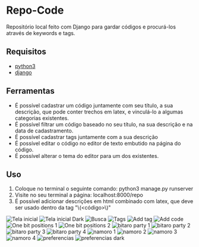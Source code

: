 # Repo-Code

Repositório local feito com Django para gardar códigos e procurá-los através de keywords e tags.

## Requisitos

- [python3](https://www.python.org/downloads/)
- [django](https://www.djangoproject.com/)

## Ferramentas

- É possível cadastrar um código juntamente com seu título, a sua descrição, que pode conter trechos em latex, e vinculá-lo a algumas categorias existentes.
- É possível filtrar um código baseado no seu título, na sua descrição e na data de cadastramento.
- É possível cadastrar tags juntamente com a sua descrição
- É possível editar o código no editor de texto embutido na página do código.
- É possível alterar o tema do editor para um dos existentes.

## Uso

1. Coloque no terminal o seguinte comando: python3 manage.py runserver
2. Visite no seu terminal a página: localhost:8000/repo
3. É possível adicionar descrições em html combinado com latex, que deve ser usado dentro da tag "\\(<código>\\)"

![Tela inicial](https://github.com/ThiagoFBastos/Repo-Code/blob/main/inicio.png)
![Tela inicial Dark](https://github.com/ThiagoFBastos/Repo-Code/blob/main/inicio_dark.png)
![Busca](https://github.com/ThiagoFBastos/Repo-Code/blob/main/busca.png)
![Tags](https://github.com/ThiagoFBastos/Repo-Code/blob/main/all_tags.png)
![Add tag](https://github.com/ThiagoFBastos/Repo-Code/blob/main/add-tag.png)
![Add code](https://github.com/ThiagoFBastos/Repo-Code/blob/main/add_code.png)
![One bit positions 1](https://github.com/ThiagoFBastos/Repo-Code/blob/main/one_bit_positions_1.png)
![One bit positions 2](https://github.com/ThiagoFBastos/Repo-Code/blob/main/one_bit_positions_2.png)
![bitaro party 1](https://github.com/ThiagoFBastos/Repo-Code/blob/main/bitaro_party-1.png)
![bitaro party 2](https://github.com/ThiagoFBastos/Repo-Code/blob/main/bitaro_party-2.png)
![bitaro party 3](https://github.com/ThiagoFBastos/Repo-Code/blob/main/bitaro_party-3.png)
![bitaro party 4](https://github.com/ThiagoFBastos/Repo-Code/blob/main/bitaro_party-4.png)
![namoro 1](https://github.com/ThiagoFBastos/Repo-Code/blob/main/namoro-1.png)
![namoro 2](https://github.com/ThiagoFBastos/Repo-Code/blob/main/namoro-2.png)
![namoro 3](https://github.com/ThiagoFBastos/Repo-Code/blob/main/namoro-3.png)
![namoro 4](https://github.com/ThiagoFBastos/Repo-Code/blob/main/namoro-4.png)
![preferencias](https://github.com/ThiagoFBastos/Repo-Code/blob/main/preferencias.png)
![preferencias dark](https://github.com/ThiagoFBastos/Repo-Code/blob/main/preferencias_dark.png)
